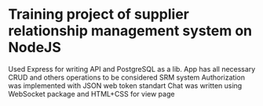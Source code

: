 # Training project of supplier relationship management system on NodeJS
Used Express for writing API and PostgreSQL as a lib.
App has all necessary CRUD and others operations to be considered SRM system
Authorization was implemented with JSON web token standart
Chat was written using WebSocket package and HTML+CSS for view page
